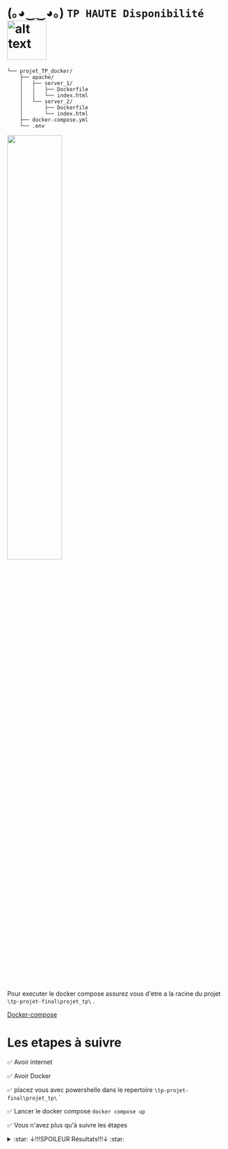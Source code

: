 
# (｡◕‿‿◕｡) ```TP HAUTE Disponibilité``` <img src="https://images-wixmp-ed30a86b8c4ca887773594c2.wixmp.com/f/4e803fb5-d22d-4b01-8f5e-054041544a26/d2yw9ll-6b1e490c-c880-44bb-ba3b-7c77d34899b7.png?token=eyJ0eXAiOiJKV1QiLCJhbGciOiJIUzI1NiJ9.eyJzdWIiOiJ1cm46YXBwOjdlMGQxODg5ODIyNjQzNzNhNWYwZDQxNWVhMGQyNmUwIiwiaXNzIjoidXJuOmFwcDo3ZTBkMTg4OTgyMjY0MzczYTVmMGQ0MTVlYTBkMjZlMCIsIm9iaiI6W1t7InBhdGgiOiJcL2ZcLzRlODAzZmI1LWQyMmQtNGIwMS04ZjVlLTA1NDA0MTU0NGEyNlwvZDJ5dzlsbC02YjFlNDkwYy1jODgwLTQ0YmItYmEzYi03Yzc3ZDM0ODk5YjcucG5nIn1dXSwiYXVkIjpbInVybjpzZXJ2aWNlOmZpbGUuZG93bmxvYWQiXX0.UYJQmnU7Vy-zPUhySWX1TDCBjNJl-sPxVqfUw-j7Uq0" alt="alt text" width="90" height="whatever">


  [//]: # (<img src="https://user-images.githubusercontent.com/45585937/52410651-fa95b900-2b13-11e9-970e-eff9afd83b23.png" alt="alt text" width="400" height="whatever">)



```arboraissance
└── projet_TP_docker/
    ├── apache/
    │   ├── server_1/
    │   │   ├── Dockerfile
    │   │   └── index.html
    │   └── server_2/
    │       ├── Dockerfile
    │       └── index.html
    ├── docker-compose.yml
    └── .env
```
    
<img src=".media_pour_md\archi.png" width="50%" height="50%" /></details> 


Pour executer le docker compose assurez vous d'etre a la racine du projet ```\tp-projet-final\projet_tp\``` . 

 [Docker-compose](https://docs.docker.com/compose/)

# Les etapes à suivre 


  :white_check_mark: Avoir internet

  :white_check_mark: Avoir Docker

  :white_check_mark: placez vous avec powershelle dans le repertoire ```\tp-projet-final\projet_tp\``` `

  :white_check_mark: Lancer le docker compose ```docker compose up``` 

  :white_check_mark: Vous n'avez plus qu'à suivre les étapes



  <details><summary>:star: ↓!!!SPOILEUR Résultats!!!↓ :star:</summary>
<img src=".media_pour_md\gif.gif" width="whatever" height="whatever" /></details>
